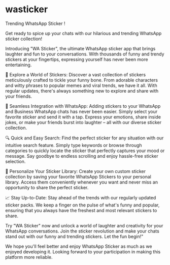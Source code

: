 # wasticker

Trending WhatsApp Sticker !

Get ready to spice up your chats with our hilarious and trending WhatsApp sticker collection!

Introducing "WA Sticker", the ultimate WhatsApp sticker app that brings laughter and fun to your conversations. With thousands of funny and trendy stickers at your fingertips, expressing yourself has never been more entertaining.

🎉 Explore a World of Stickers:
Discover a vast collection of stickers meticulously crafted to tickle your funny bone. From adorable characters and witty phrases to popular memes and viral trends, we have it all. With regular updates, there's always something new to explore and share with your friends.

💬 Seamless Integration with WhatsApp:
Adding stickers to your WhatsApp and Business WhatsApp chats has never been easier. Simply select your favorite sticker and send it with a tap. Express your emotions, share inside jokes, or make your friends burst into laughter – all with our diverse sticker collection.

🔍 Quick and Easy Search:
Find the perfect sticker for any situation with our intuitive search feature. Simply type keywords or browse through categories to quickly locate the sticker that perfectly captures your mood or message. Say goodbye to endless scrolling and enjoy hassle-free sticker selection.

🌟 Personalize Your Sticker Library:
Create your own custom sticker collection by saving your favorite WhatsApp Stickers to your personal library. Access them conveniently whenever you want and never miss an opportunity to share the perfect sticker.

📈 Stay Up-to-Date:
Stay ahead of the trends with our regularly updated sticker packs. We keep a finger on the pulse of what's funny and popular, ensuring that you always have the freshest and most relevant stickers to share.

Try "WA Sticker" now and unlock a world of laughter and creativity for your WhatsApp conversations. Join the sticker revolution and make your chats stand out with our funny and trending stickers. Let the fun begin!"

We hope you'll feel better and enjoy WhatsApp Sticker as much as we enjoyed developing it. Looking forward to your participation in making this platform more reliable.

